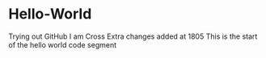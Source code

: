 # Hello-World
Trying out GitHub
I am Cross
Extra changes added at 1805
This is the start of the hello world code segment
